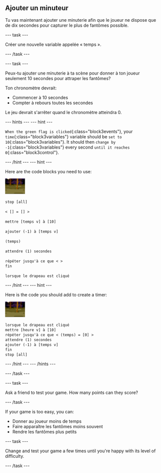 ## Ajouter un minuteur

Tu vas maintenant ajouter une minuterie afin que le joueur ne dispose que de dix secondes pour capturer le plus de fantômes possible.

\--- task \---

Créer une nouvelle variable appelée « temps ».

\--- /task \---

\--- task \---

Peux-tu ajouter une minuterie à ta scène pour donner à ton joueur seulement 10 secondes pour attraper les fantômes?

Ton chronomètre devrait:

+ Commencer à 10 secondes
+ Compter à rebours toutes les secondes

Le jeu devrait s'arrêter quand le chronomètre atteindra 0.

\--- hints \--- \--- hint \---

`When the green flag is clicked`{:class="block3events"}, your `time`{:class="block3variables"} variable should be `set to 10`{:class="block3variables"}. It should then `change by -1`{:class="block3variables"} every second `until it reaches 0`{:class="block3control"}.

\--- /hint \--- \--- hint \---

Here are the code blocks you need to use:

![sprite-fantôme](images/ghost-backdrop.png)

```blocks3
stop [all]

< [] = [] >

mettre [temps v] à [10]

ajouter (-1) à [temps v]

(temps)

attendre (1) secondes

répéter jusqu'à ce que < >
fin

lorsque le drapeau est cliqué

```

\--- /hint \--- \--- hint \---

Here is the code you should add to create a timer:

![icône de l'arrière-plan](images/ghost-backdrop.png)

```blocks3
lorsque le drapeau est cliqué
mettre [heure v] à [10]
répéter jusqu'à ce que < (temps) = [0] >
attendre (1) secondes
ajouter (-1) à [temps v]
fin
stop [all]
```

\--- /hint \--- \--- /hints \---

\--- /task \---

\--- task \---

Ask a friend to test your game. How many points can they score?

\--- /task \---

If your game is too easy, you can:

+ Donner au joueur moins de temps
+ Faire apparaître les fantômes moins souvent
+ Rendre les fantômes plus petits

\--- task \---

Change and test your game a few times until you're happy with its level of difficulty.

\--- /task \---